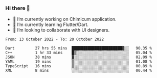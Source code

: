 ### Hi there 👋

<!--
**devcat37/devcat37** is a ✨ _special_ ✨ repository because its `README.md` (this file) appears on your GitHub profile.-->


- 🔭 I’m currently working on Chimicum application.
- 🌱 I’m currently learning Flutter/Dart.
- 👯 I’m looking to collaborate with UI designers.
<!-- - 🤔 I’m looking for help with ... -->

<!--START_SECTION:waka-->

```text
From: 13 October 2022 - To: 20 October 2022

Dart         27 hrs 55 mins  ██████████████████████▓░░   90.35 %
C++          1 hr 33 mins    █▒░░░░░░░░░░░░░░░░░░░░░░░   05.04 %
JSON         38 mins         ▓░░░░░░░░░░░░░░░░░░░░░░░░   02.09 %
YAML         19 mins         ▒░░░░░░░░░░░░░░░░░░░░░░░░   01.08 %
TypeScript   16 mins         ▒░░░░░░░░░░░░░░░░░░░░░░░░   00.89 %
XML          8 mins          ░░░░░░░░░░░░░░░░░░░░░░░░░   00.44 %
```

<!--END_SECTION:waka-->
